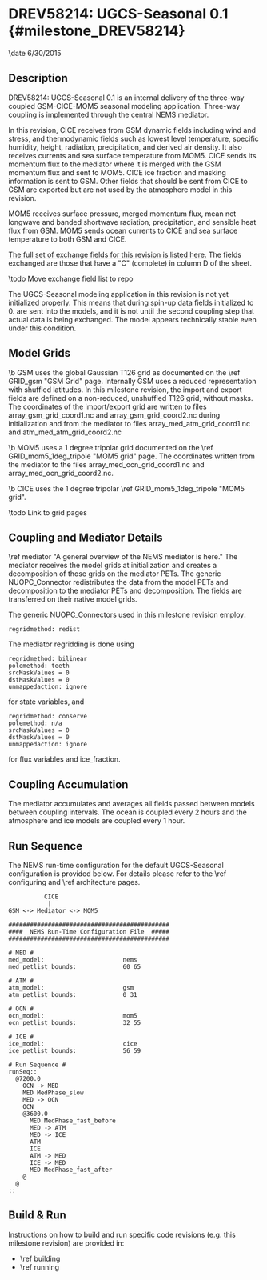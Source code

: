 DREV58214: UGCS-Seasonal 0.1  {#milestone_DREV58214}
============================

\date 6/30/2015

Description
-----------

DREV58214: UGCS-Seasonal 0.1 is an internal delivery of the three-way
coupled GSM-CICE-MOM5 seasonal modeling application. Three-way
coupling is implemented through the central NEMS mediator.
 
In this revision, CICE receives from GSM dynamic fields including wind
and stress, and thermodynamic fields such as lowest level temperature,
specific humidity, height, radiation, precipitation, and derived air
density. It also receives currents and sea surface temperature from
MOM5. CICE sends its momentum flux to the mediator where it is merged
with the GSM momentum flux and sent to MOM5. CICE ice fraction and
masking information is sent to GSM. Other fields that should be sent
from CICE to GSM are exported but are not used by the atmosphere model
in this revision.
 
MOM5 receives surface pressure, merged momentum flux, mean net
longwave and banded shortwave radiation, precipitation, and sensible
heat flux from GSM. MOM5 sends ocean currents to CICE and sea surface
temperature to both GSM and CICE.
 
[The full set of exchange fields for this revision is listed here.](https://docs.google.com/spreadsheets/d/11t0TqbYfEqH7lmTZ7dYe1DSCh6vOUFgX-3qvXgce-q0/edit#gid=0)
The fields exchanged are those that have a "C" (complete) in column D
of the sheet.

\todo Move exchange field list to repo
 
The UGCS-Seasonal modeling application in this revision is not yet
initialized properly.  This means that during spin-up data fields
initialized to 0. are sent into the models, and it is not until the
second coupling step that actual data is being exchanged.  The model
appears technically stable even under this condition.
 
Model Grids
-----------

\b GSM uses the global Gaussian T126 grid as documented on the 
\ref GRID_gsm "GSM Grid"
page. Internally GSM uses a reduced representation with shuffled
latitudes. In this milestone revision, the import and export fields
are defined on a non-reduced, unshuffled T126 grid, without masks. The
coordinates of the import/export grid are written to files
array_gsm_grid_coord1.nc and array_gsm_grid_coord2.nc during
initialization and from the mediator to files
array_med_atm_grid_coord1.nc and atm_med_atm_grid_coord2.nc

\b MOM5 uses a 1 degree tripolar grid documented on the 
\ref GRID_mom5_1deg_tripole "MOM5 grid"
page.  The coordinates written from the mediator to the files
array_med_ocn_grid_coord1.nc and array_med_ocn_grid_coord2.nc.

\b CICE uses the 1 degree tripolar 
\ref GRID_mom5_1deg_tripole "MOM5 grid".

\todo Link to grid pages

Coupling and Mediator Details
-----------------------------

\ref mediator "A general overview of the NEMS mediator is here."
The mediator receives the model grids at initialization and creates a
decomposition of those grids on the mediator PETs. The generic
NUOPC_Connector redistributes the data from the model PETs and
decomposition to the mediator PETs and decomposition.  The fields are
transferred on their native model grids.

The generic NUOPC_Connectors used in this milestone revision employ:

    regridmethod: redist

The mediator regridding is done using 

    regridmethod: bilinear
    polemethod: teeth
    srcMaskValues = 0
    dstMaskValues = 0
    unmappedaction: ignore

for state variables, and

    regridmethod: conserve
    polemethod: n/a
    srcMaskValues = 0
    dstMaskValues = 0
    unmappedaction: ignore

for flux variables and ice_fraction.

Coupling Accumulation
---------------------

The mediator accumulates and averages all fields passed between models
between coupling intervals.  The ocean is coupled every 2 hours and
the atmosphere and ice models are coupled every 1 hour.

Run Sequence
------------

The NEMS run-time configuration for the default UGCS-Seasonal
configuration is provided below. For details please refer to the
\ref configuring
and
\ref architecture
pages.

              CICE  
               | 
    GSM <-> Mediator <-> MOM5
    
    #############################################
    ####  NEMS Run-Time Configuration File  #####
    #############################################
    
    # MED #
    med_model:                      nems
    med_petlist_bounds:             60 65
    
    # ATM #
    atm_model:                      gsm
    atm_petlist_bounds:             0 31
    
    # OCN #
    ocn_model:                      mom5
    ocn_petlist_bounds:             32 55
    
    # ICE #
    ice_model:                      cice
    ice_petlist_bounds:             56 59
    
    # Run Sequence #
    runSeq::
      @7200.0
        OCN -> MED
        MED MedPhase_slow
        MED -> OCN
        OCN
        @3600.0
          MED MedPhase_fast_before
          MED -> ATM
          MED -> ICE
          ATM
          ICE
          ATM -> MED
          ICE -> MED
          MED MedPhase_fast_after
        @
      @
    ::

Build & Run
-----------

Instructions on how to build and run specific code revisions
(e.g. this milestone revision) are provided in: 

* \ref building
* \ref running